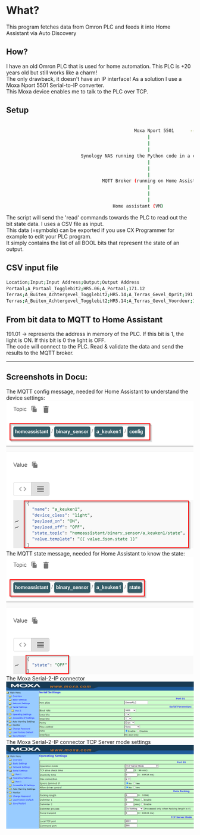 # What?
This program fetches data from Omron PLC and feeds it into Home Assistant via Auto Discovery

## How?

I have an old Omron PLC that is used for home automation. This PLC is +20 years old but still works like a charm!  
The only drawback, it doesn't have an IP interface! As a solution I use a Moxa Nport 5501 Serial-to-IP converter.  
This Moxa device enables me to talk to the PLC over TCP.  

## Setup
```bash

                                                Moxa Nport 5501      -------->   Omron PLC C200H
                                                     |
                                                     |
                                                     |
                            Synology NAS running the Python code in a cronjob <----- CSV file as input.
                                                     |
                                                     |
                                                     |
                                    MQTT Broker (running on Home Assistant)
                                                     |
                                                     |
                                                     |                                                                                                 
                                        Home assistant (VM)                                  

```
The script will send the 'read' commands towards the PLC to read out the bit state data. I uses a CSV file as input.  
This data (=symbols) can be exported if you use CX Programmer for example to edit your PLC program.  
It simply contains the list of all BOOL bits that represent the state of an output.  

## CSV input file

```bash
Location;Input;Input Address;Output;Output Address
Portaal;A_Portaal_Togglebit2;HR5.06;A_Portaal;171.12
Terras;A_Buiten_Achtergevel_Togglebit2;HR5.14;A_Terras_Gevel_Oprit;191.02
Terras;A_Buiten_Achtergevel_Togglebit2;HR5.14;A_Terras_Gevel_Voordeur;191.03
```

## From bit data to MQTT to Home Assistant
191.01 -> represents the address in memory of the PLC. If this bit is 1, the light is ON. If this bit is 0 the light is OFF.  
The code will connect to the PLC. Read & validate the data and send the results to the MQTT broker.  

***

## Screenshots in Docu:
The MQTT config message, needed for Home Assistant to understand the device settings:  
![Screenshot MQTT config message](Docu/mqtt_1.png)  
The MQTT state message, needed for Home Assistant to know the state:  
![Screenshot MQTT state message](Docu/mqtt_2.png)  
The Moxa Serial-2-IP connector  
![Screenshot showing the Moxa TCP Server mode settings](Docu/moxa_settings_serial_for_omron_plc.png)  
The Moxa Serial-2-IP connector  TCP Server mode settings  
![Screenshot showing the Moxa TCP Server mode settings](Docu/moxa_settings_serial_for_omron_plc_tcp_server_mode.png)  


